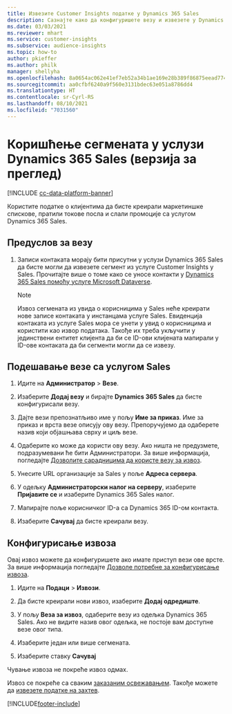 ```yaml
---
title: Извезите Customer Insights податке у Dynamics 365 Sales
description: Сазнајте како да конфигуришете везу и извезете у Dynamics 365 Sales.
ms.date: 03/03/2021
ms.reviewer: mhart
ms.service: customer-insights
ms.subservice: audience-insights
ms.topic: how-to
author: pkieffer
ms.author: philk
manager: shellyha
ms.openlocfilehash: 8a0654ac062e41ef7eb52a34b1ae169e28b389f86875eead774422fef60f2232
ms.sourcegitcommit: aa0cfbf6240a9f560e3131bdec63e051a8786dd4
ms.translationtype: HT
ms.contentlocale: sr-Cyrl-RS
ms.lasthandoff: 08/10/2021
ms.locfileid: "7031560"
---
```

# <a name="use-segments-in-dynamics-365-sales-preview"></a>Коришћење сегмената у услузи Dynamics 365 Sales (верзија за преглед)

[!INCLUDE [cc-data-platform-banner](../includes/cc-data-platform-banner.md)]

Користите податке о клијентима да бисте креирали маркетиншке спискове, пратили токове посла и слали промоције са услугом Dynamics 365 Sales.

## <a name="prerequisite-for-connection"></a>Предуслов за везу

1. Записи контаката морају бити присутни у услузи Dynamics 365 Sales да бисте могли да извезете сегмент из услуге Customer Insights у Sales. Прочитајте више о томе како се уносе контакти у [Dynamics 365 Sales помоћу услуге Microsoft Dataverse](connect-power-query.md).

   > [!NOTE]
   > Извоз сегмената из увида о корисницима у Sales неће креирати нове записе контаката у инстанцама услуге Sales. Евиденција контаката из услуге Sales мора се унети у увид о корисницима и користити као извор података. Такође их треба укључити у јединствени ентитет клијента да би се ID-ови клијената мапирали у ID-ове контаката да би сегменти могли да се извезу.

## <a name="set-up-the-connection-to-sales"></a>Подешавање везе са услугом Sales

1. Идите на **Администратор** > **Везе**.

1. Изаберите **Додај везу** и бирајте **Dynamics 365 Sales** да бисте конфигурисали везу.

1. Дајте вези препознатљиво име у пољу **Име за приказ**. Име за приказ и врста везе описују ову везу. Препоручујемо да одаберете назив који објашњава сврху и циљ везе.

1. Одаберите ко може да користи ову везу. Ако ништа не предузмете, подразумевани ће бити Администратори. За више информација, погледајте [Дозволите сарадницима да користе везу за извоз](connections.md#allow-contributors-to-use-a-connection-for-exports).

1. Унесите URL организације за Sales у поље **Адреса сервера**.

1. У одељку **Администраторски налог на серверу**, изаберите **Пријавите се** и изаберите Dynamics 365 Sales налог.

1. Мапирајте поље корисничког ID-а са Dynamics 365 ID-ом контакта.

1. Изаберите **Сачувај** да бисте креирали везу. 

## <a name="configure-an-export"></a>Конфигурисање извоза

Овај извоз можете да конфигуришете ако имате приступ вези ове врсте. За више информација погледајте [Дозволе потребне за конфигурисање извоза](export-destinations.md#set-up-a-new-export).

1. Идите на **Подаци** > **Извози**.

1. Да бисте креирали нови извоз, изаберите **Додај одредиште**.

1. У пољу **Веза за извоз**, одаберите везу из одељка Dynamics 365 Sales. Ако не видите назив овог одељка, не постоје вам доступне везе овог типа.

1. Изаберите један или више сегмената.

1. Изаберите ставку **Сачувај**

Чување извоза не покреће извоз одмах.

Извоз се покреће са сваким [заказаним освежавањем](system.md#schedule-tab). Такође можете да [извезете податке на захтев](export-destinations.md#run-exports-on-demand). 

[!INCLUDE[footer-include](../includes/footer-banner.md)]
